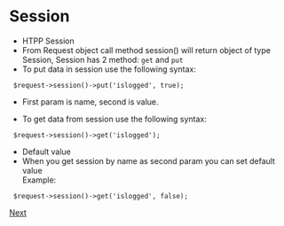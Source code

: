# Session
- HTPP Session
- From Request object call method session() will return object of type Session, Session has 2 method: 
`get` and `put`
- To put data in session use the following syntax:
<pre><code> $request->session()->put('islogged', true);</code></pre>
- First param is name, second is value.

- To get data from session use the following syntax:
<pre><code> $request->session()->get('islogged');</code></pre>

- Default value
- When you get session by name as second param you can set default value <br> Example: <br>
<pre><code> $request->session()->get('islogged', false);</code></pre>

<a href="08request.md">Next</a>
